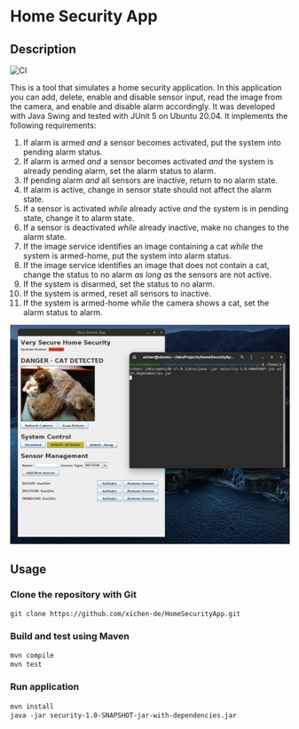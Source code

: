 # Home Security App

## Description

![CI](https://github.com/xichen-de/HomeSecurityApp/actions/workflows/java-ci.yml/badge.svg)

This is a tool that simulates a home security application. In this application you can add, delete, enable and disable sensor input, read the image from the camera, and enable and disable alarm accordingly. It was developed with Java Swing and tested with JUnit 5 on Ubuntu 20.04. It implements the following requirements:

1. If alarm is armed *and* a sensor becomes activated, put the system into pending alarm status.
2. If alarm is armed *and* a sensor becomes activated *and* the system is already pending alarm, set the alarm status to alarm.
3. If pending alarm *and* all sensors are inactive, return to no alarm state.
4. If alarm is active, change in sensor state should not affect the alarm state.
5. If a sensor is activated *while* already active *and* the system is in pending state, change it to alarm state.
6. If a sensor is deactivated *while* already inactive, make no changes to the alarm state.
7. If the image service identifies an image containing a cat *while* the system is armed-home, put the system into alarm status.
8. If the image service identifies an image that does not contain a cat, change the status to no alarm *as long as* the sensors are not active.
9. If the system is disarmed, set the status to no alarm.
10. If the system is armed, reset all sensors to inactive.
11. If the system is armed-home *while* the camera shows a cat, set the alarm status to alarm.

![Screenshot 2021-11-17 at 21.29.06](README.assets/example.png)

## Usage

### Clone the repository with Git

```
git clone https://github.com/xichen-de/HomeSecurityApp.git
```

### Build and test using Maven

```
mvn compile
mvn test
```

### Run application

```
mvn install
java -jar security-1.0-SNAPSHOT-jar-with-dependencies.jar
```
